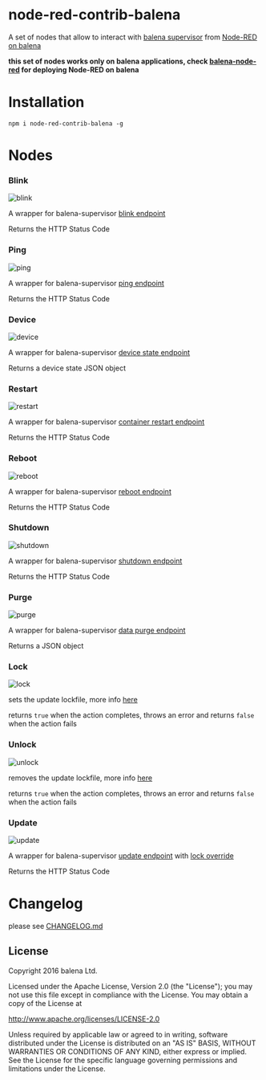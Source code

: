 # node-red-contrib-balena
A set of nodes that allow to interact with [balena supervisor](https://docs.balena.io/runtime/supervisor-api/) from [Node-RED on balena](https://github.com/balena-projects/balena-node-red)

**this set of nodes works only on balena applications, check [balena-node-red](https://github.com/balena-projects/balena-node-red) for deploying Node-RED on balena**

# Installation

```
npm i node-red-contrib-balena -g
```

# Nodes

### Blink
![blink](https://raw.githubusercontent.com/balena-projects/node-red-contrib-balena/master/docs-assets/blink-node.png)

A wrapper for balena-supervisor [blink endpoint](https://docs.balena.io/runtime/supervisor-api/#post-v1-blink)

Returns the HTTP Status Code

### Ping
![ping](https://raw.githubusercontent.com/balena-projects/node-red-contrib-balena/master/docs-assets/ping-node.png)

A wrapper for balena-supervisor [ping endpoint](https://docs.balena.io/runtime/supervisor-api/#get-ping)

Returns the HTTP Status Code

### Device
![device](https://raw.githubusercontent.com/balena-projects/node-red-contrib-balena/master/docs-assets/device-node.png)

A wrapper for balena-supervisor [device state endpoint](https://docs.balena.io/runtime/supervisor-api/#get-v1-device)

Returns a device state JSON object

### Restart
![restart](https://raw.githubusercontent.com/balena-projects/node-red-contrib-balena/master/docs-assets/restart-node.png)

A wrapper for balena-supervisor [container restart endpoint](https://docs.balena.io/runtime/supervisor-api/#post-v1-restart)

Returns the HTTP Status Code

### Reboot
![reboot](https://raw.githubusercontent.com/balena-projects/node-red-contrib-balena/master/docs-assets/reboot-node.png)

A wrapper for balena-supervisor [reboot endpoint](https://docs.balena.io/runtime/supervisor-api/#post-v1-reboot)

Returns the HTTP Status Code

### Shutdown
![shutdown](https://raw.githubusercontent.com/balena-projects/node-red-contrib-balena/master/docs-assets/shutdown-node.png)

A wrapper for balena-supervisor [shutdown endpoint](https://docs.balena.io/runtime/supervisor-api/#post-v1-shutdown)

Returns the HTTP Status Code

### Purge
![purge](https://raw.githubusercontent.com/balena-projects/node-red-contrib-balena/master/docs-assets/purge-node.png)

A wrapper for balena-supervisor [data purge endpoint](https://docs.balena.io/runtime/supervisor-api/#post-v1-purge)

Returns a JSON object

### Lock
![lock](https://raw.githubusercontent.com/balena-projects/node-red-contrib-balena/master/docs-assets/lock-node.png)

sets the update lockfile, more info [here](https://github.com/resin-io/resin-supervisor/blob/master/docs/update-locking.md)

returns `true` when the action completes, throws an error and returns `false` when the action fails

### Unlock
![unlock](https://raw.githubusercontent.com/-projects/node-red-contrib-balena/master/docs-assets/unlock-node.png)

removes the update lockfile, more info [here](https://github.com/resin-io/resin-supervisor/blob/master/docs/update-locking.md)

returns `true` when the action completes, throws an error and returns `false` when the action fails

### Update
![update](https://raw.githubusercontent.com/-projects/node-red-contrib-balena/master/docs-assets/update-node.png)

A wrapper for balena-supervisor [update endpoint](https://docs.balena.io/runtime/supervisor-api/#post-v1-update) with [lock override](https://github.com/resin-io/balena-supervisor/blob/master/docs/update-locking.md#overriding-the-lock)

Returns the HTTP Status Code

# Changelog
please see [CHANGELOG.md](https://github.com/-projects/node-red-contrib-balena/blob/master/CHANGELOG.md)

## License

Copyright 2016 balena Ltd.

Licensed under the Apache License, Version 2.0 (the "License"); you may not use this file except in compliance with the License. You may obtain a copy of the License at

<http://www.apache.org/licenses/LICENSE-2.0>

Unless required by applicable law or agreed to in writing, software distributed under the License is distributed on an "AS IS" BASIS, WITHOUT WARRANTIES OR CONDITIONS OF ANY KIND, either express or implied. See the License for the specific language governing permissions and limitations under the License.
